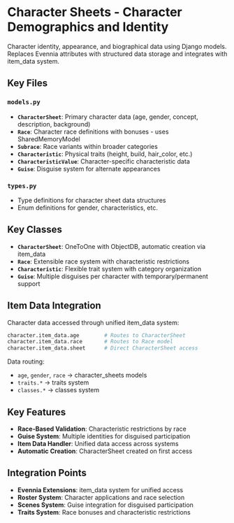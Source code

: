 # Character Sheets - Character Demographics and Identity

Character identity, appearance, and biographical data using Django models. Replaces Evennia attributes with structured data storage and integrates with item_data system.

## Key Files

### `models.py`
- **`CharacterSheet`**: Primary character data (age, gender, concept, description, background)
- **`Race`**: Character race definitions with bonuses - uses SharedMemoryModel
- **`Subrace`**: Race variants within broader categories
- **`Characteristic`**: Physical traits (height, build, hair_color, etc.)
- **`CharacteristicValue`**: Character-specific characteristic data
- **`Guise`**: Disguise system for alternate appearances

### `types.py`
- Type definitions for character sheet data structures
- Enum definitions for gender, characteristics, etc.

## Key Classes

- **`CharacterSheet`**: OneToOne with ObjectDB, automatic creation via item_data
- **`Race`**: Extensible race system with characteristic restrictions
- **`Characteristic`**: Flexible trait system with category organization
- **`Guise`**: Multiple disguises per character with temporary/permanent support

## Item Data Integration

Character data accessed through unified item_data system:

```python
character.item_data.age        # Routes to CharacterSheet
character.item_data.race       # Routes to Race model  
character.item_data.sheet      # Direct CharacterSheet access
```

Data routing:
- `age`, `gender`, `race` → character_sheets models
- `traits.*` → traits system
- `classes.*` → classes system

## Key Features

- **Race-Based Validation**: Characteristic restrictions by race
- **Guise System**: Multiple identities for disguised participation
- **Item Data Handler**: Unified data access across systems
- **Automatic Creation**: CharacterSheet created on first access

## Integration Points

- **Evennia Extensions**: item_data system for unified access
- **Roster System**: Character applications and race selection
- **Scenes System**: Guise integration for disguised participation
- **Traits System**: Race bonuses and characteristic restrictions
